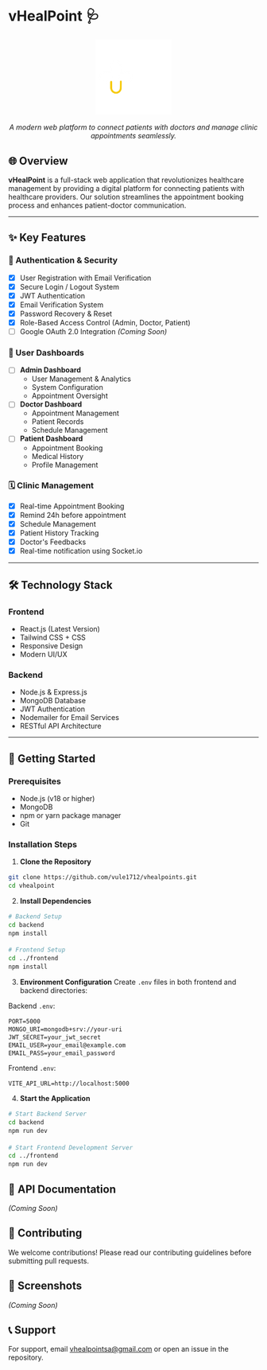 # vHealPoint 🩺  
<p align="center">
  <img src="frontend/src/assets/vHealPoints2_trans.png" alt="vHealPoint Banner" width="30%" />
</p>
<p align="center"><em>A modern web platform to connect patients with doctors and manage clinic appointments seamlessly.</em></p>                                                               

## 🌐 Overview

**vHealPoint** is a full-stack web application that revolutionizes healthcare management by providing a digital platform for connecting patients with healthcare providers. Our solution streamlines the appointment booking process and enhances patient-doctor communication.

---

## ✨ Key Features

### 🔐 Authentication & Security
- [x] User Registration with Email Verification
- [x] Secure Login / Logout System
- [x] JWT Authentication
- [x] Email Verification System
- [x] Password Recovery & Reset
- [x] Role-Based Access Control (Admin, Doctor, Patient)
- [ ] Google OAuth 2.0 Integration *(Coming Soon)*

### 👥 User Dashboards
- [ ] **Admin Dashboard**  
  - User Management & Analytics
  - System Configuration
  - Appointment Oversight
- [ ] **Doctor Dashboard**  
  - Appointment Management
  - Patient Records
  - Schedule Management
- [ ] **Patient Dashboard**  
  - Appointment Booking
  - Medical History
  - Profile Management

### 🗓️ Clinic Management
- [x] Real-time Appointment Booking
- [x] Remind 24h before appointment
- [x] Schedule Management
- [x] Patient History Tracking
- [x] Doctor's Feedbacks
- [x] Real-time notification using Socket.io

---

## 🛠️ Technology Stack

### Frontend
- React.js (Latest Version)
- Tailwind CSS + CSS
- Responsive Design
- Modern UI/UX

### Backend
- Node.js & Express.js
- MongoDB Database
- JWT Authentication
- Nodemailer for Email Services
- RESTful API Architecture

---

## 🚀 Getting Started

### Prerequisites
- Node.js (v18 or higher)
- MongoDB
- npm or yarn package manager
- Git

### Installation Steps

1. **Clone the Repository**
```bash
git clone https://github.com/vule1712/vhealpoints.git
cd vhealpoint
```

2. **Install Dependencies**
```bash
# Backend Setup
cd backend
npm install

# Frontend Setup
cd ../frontend
npm install
```

3. **Environment Configuration**
Create `.env` files in both frontend and backend directories:

Backend `.env`:
```env
PORT=5000
MONGO_URI=mongodb+srv://your-uri
JWT_SECRET=your_jwt_secret
EMAIL_USER=your_email@example.com
EMAIL_PASS=your_email_password
```

Frontend `.env`:
```env
VITE_API_URL=http://localhost:5000
```

4. **Start the Application**
```bash
# Start Backend Server
cd backend
npm run dev

# Start Frontend Development Server
cd ../frontend
npm run dev
```

## 📝 API Documentation
*(Coming Soon)*

## 🤝 Contributing
We welcome contributions! Please read our contributing guidelines before submitting pull requests.

## 📸 Screenshots
*(Coming Soon)*

## 📞 Support
For support, email vhealpointsa@gmail.com or open an issue in the repository.
